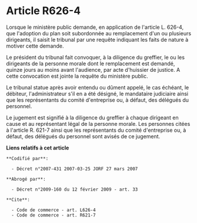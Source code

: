 # Article R626-4

Lorsque le ministère public demande, en application de l'article L. 626-4, que l'adoption du plan soit subordonnée au
remplacement d'un ou plusieurs dirigeants, il saisit le tribunal par une requête indiquant les faits de nature à motiver
cette demande.

Le président du tribunal fait convoquer, à la diligence du greffier, le ou les dirigeants de la personne morale dont le
remplacement est demandé, quinze jours au moins avant l'audience, par acte d'huissier de justice. A cette convocation est
jointe la requête du ministère public.

Le tribunal statue après avoir entendu ou dûment appelé, le cas échéant, le débiteur, l'administrateur s'il en a été désigné,
le mandataire judiciaire ainsi que les représentants du comité d'entreprise ou, à défaut, des délégués du personnel.

Le jugement est signifié à la diligence du greffier à chaque dirigeant en cause et au représentant légal de la personne
morale. Les personnes citées à l'article R. 621-7 ainsi que les représentants du comité d'entreprise ou, à défaut, des
délégués du personnel sont avisés de ce jugement.

**Liens relatifs à cet article**

	**Codifié par**:

	  - Décret n°2007-431 2007-03-25 JORF 27 mars 2007

	**Abrogé par**:

	  - Décret n°2009-160 du 12 février 2009 - art. 33

	**Cite**:

	  - Code de commerce - art. L626-4
	  - Code de commerce - art. R621-7
